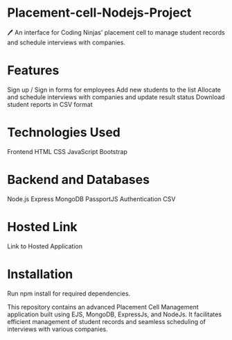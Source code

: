 # Placement-cell-Nodejs-Project
🖊️ An interface for Coding Ninjas' placement cell to manage student records and schedule interviews with companies.

# Features
Sign up / Sign in forms for employees
Add new students to the list
Allocate and schedule interviews with companies and update result status
Download student reports in CSV format

# Technologies Used
Frontend
HTML
CSS
JavaScript
Bootstrap

# Backend and Databases
Node.js
Express
MongoDB
PassportJS Authentication
CSV
# Hosted Link
Link to Hosted Application

# Installation
Run npm install for required dependencies.

This repository contains an advanced Placement Cell Management application built using EJS, MongoDB, ExpressJs, and NodeJs. It facilitates efficient management of student records and seamless scheduling of interviews with various companies.